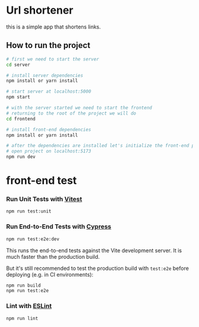# Url shortener
 this is a simple app that shortens links.
 
## How to run the project

```bash
# first we need to start the server
cd server

# install server dependencies
npm install or yarn install 

# start server at localhost:5000
npm start

# with the server started we need to start the frontend
# returning to the root of the project we will do
cd frontend

# install front-end dependencies
npm install or yarn install 

# after the dependencies are installed let's initialize the front-end project
# open project on localhost:5173
npm run dev
```
# front-end test
### Run Unit Tests with [Vitest](https://vitest.dev/)

```sh
npm run test:unit
```

### Run End-to-End Tests with [Cypress](https://www.cypress.io/)

```sh
npm run test:e2e:dev
```

This runs the end-to-end tests against the Vite development server.
It is much faster than the production build.

But it's still recommended to test the production build with `test:e2e` before deploying (e.g. in CI environments):

```sh
npm run build
npm run test:e2e
```

### Lint with [ESLint](https://eslint.org/)

```sh
npm run lint
```
